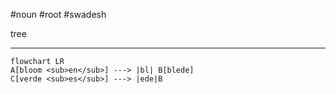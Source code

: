 #noun  #root #swadesh

tree

***
```mermaid  
flowchart LR
A[bloom <sub>en</sub>] ---> |bl| B[blede]
C[verde <sub>es</sub>] ---> |ede|B
```
